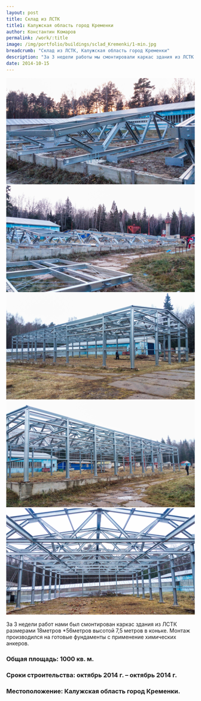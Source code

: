 ```yaml
---
layout: post
title: Склад из ЛСТК 
title1: Калужская область город Кременки
author: Константин Комаров
permalink: /work/:title
image: /img/portfolio/buildings/sclad_Kremenki/1-min.jpg
breadcrumb: "Склад из ЛСТК, Калужская область город Кременки"
description: "За 3 недели работы мы смонтировали каркас здания из ЛСТК размерами 18метров *56метров высотой 7,5 метров в коньке"
date: 2014-10-15
---
```

<div class="fotorama"
     data-nav="thumbs"
     data-allowfullscreen="native"
     data-loop="true">
  <img src="/img/portfolio/buildings/sclad_Kremenki/1-min.jpg">
  <img src="/img/portfolio/buildings/sclad_Kremenki/2-min.jpg">
  <img src="/img/portfolio/buildings/sclad_Kremenki/3-min.jpg">
  <img src="/img/portfolio/buildings/sclad_Kremenki/4-min.jpg">
  <img src="/img/portfolio/buildings/sclad_Kremenki/5-min.jpg">
</div>


За 3 недели работ нами был смонтирован каркас здания из ЛСТК размерами 18метров *56метров высотой 7,5 метров в коньке. Монтаж производился на готовые фундаменты с применение химических анкеров.  
### <b>Общая площадь:</b> 1000 кв. м.
### <b>Сроки строительства:</b> октябрь 2014 г. – октябрь 2014 г.
### <b>Местоположение:</b> Калужская область город Кременки.



